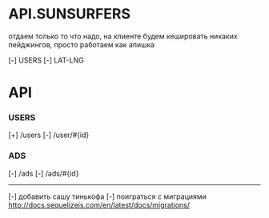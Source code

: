 # API.SUNSURFERS
отдаем только то что надо, на клиенте будем кешировать
никаких пейджингов, просто работаем как апишка


[-] USERS
[-] LAT-LNG


API
====

### USERS
[+] /users
[-] /user/#{id}

### ADS
[-] /ads
[-] /ads/#{id}








---------------------------
[-] добавить сашу тинькофа
[-] поиграться с миграциями http://docs.sequelizejs.com/en/latest/docs/migrations/